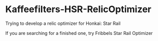 # Kaffeefilters-HSR-RelicOptimizer

Trying to develop a relic optimizer for Honkai: Star Rail

If you are searching for a finished one, try Fribbels Star Rail Optimizer
